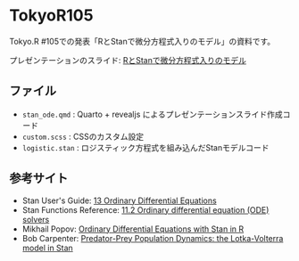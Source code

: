 # TokyoR105

Tokyo.R #105での発表「RとStanで微分方程式入りのモデル」の資料です。

プレゼンテーションのスライド: [RとStanで微分方程式入りのモデル](https://ito4303.github.io/stan_ode.html)

## ファイル

-   `stan_ode.qmd` : Quarto + revealjs によるプレゼンテーションスライド作成コード
-   `custom.scss` : CSSのカスタム設定
-   `logistic.stan` : ロジスティック方程式を組み込んだStanモデルコード

## 参考サイト

-   Stan User's Guide: [13 Ordinary Differential Equations](https://mc-stan.org/docs/stan-users-guide/ode-solver.html)
-   Stan Functions Reference: [11.2 Ordinary differential equation (ODE) solvers](https://mc-stan.org/docs/functions-reference/functions-ode-solver.html)
-   Mikhail Popov: [Ordinary Differential Equations with Stan in R](https://mpopov.com/tutorials/ode-stan-r/)
-   Bob Carpenter: [Predator-Prey Population Dynamics: the Lotka-Volterra model in Stan](https://mc-stan.org/users/documentation/case-studies/lotka-volterra-predator-prey.html)

